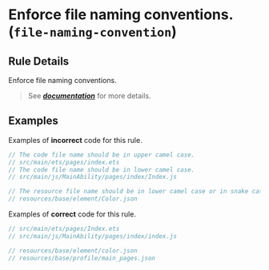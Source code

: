 # Enforce file naming conventions. (`file-naming-convention`)

## Rule Details

Enforce file naming conventions.

> See [***documentation***](https://developer.huawei.com/consumer/{{region}}/doc/harmonyos-guides-{{apiVersion}}/ide-file-naming-convention-{{apiVersion}}) for more details.

## Examples

Examples of **incorrect** code for this rule.

```ts
// The code file name should be in upper camel case.
// src/main/ets/pages/index.ets
// The code file name should be in lower camel case.
// src/main/js/MainAbility/pages/index/Index.js

// The resource file name should be in lower camel case or in snake case (where words are written in lowercase, separated by underscores).
// resources/base/element/Color.json
```

Examples of **correct** code for this rule.

```ts
// src/main/ets/pages/Index.ets
// src/main/js/MainAbility/pages/index/index.js

// resources/base/element/color.json
// resources/base/profile/main_pages.json
```
